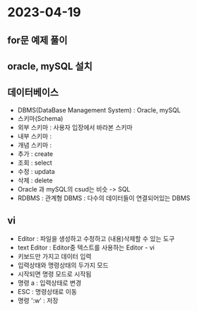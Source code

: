 # 2023-04-19

## for문 예제 풀이

## oracle, mySQL 설치

## 데이터베이스
- DBMS(DataBase Management System) : Oracle, mySQL 
- 스키마(Schema)
- 외부 스키마 : 사용자 입장에서 바라본 스키마
- 내부 스키마 : 
- 개념 스키마 : 
- 추가 : create
- 조회 : select
- 수정 : updata
- 삭제 : delete
- Oracle 과 mySQL의 csud는 비슷 -> SQL
- RDBMS : 관계형 DBMS : 다수의 데이터들이 연결되어있는 DBMS


## vi
- Editor : 파일을 생성하고 수정하고 (내용)삭제할 수 있는 도구
- text Editor : Editor중 텍스트를 사용하는 Editor - vi
- 키보드만 가지고 데이터 입력
- 입력상태와 명령상태의 두가지 모드
- 시작되면 명령 모드로 시작됨
- 명령 a : 입력상태로 변경
- ESC : 명령상태로 이동
- 명령 ':w' : 저장
